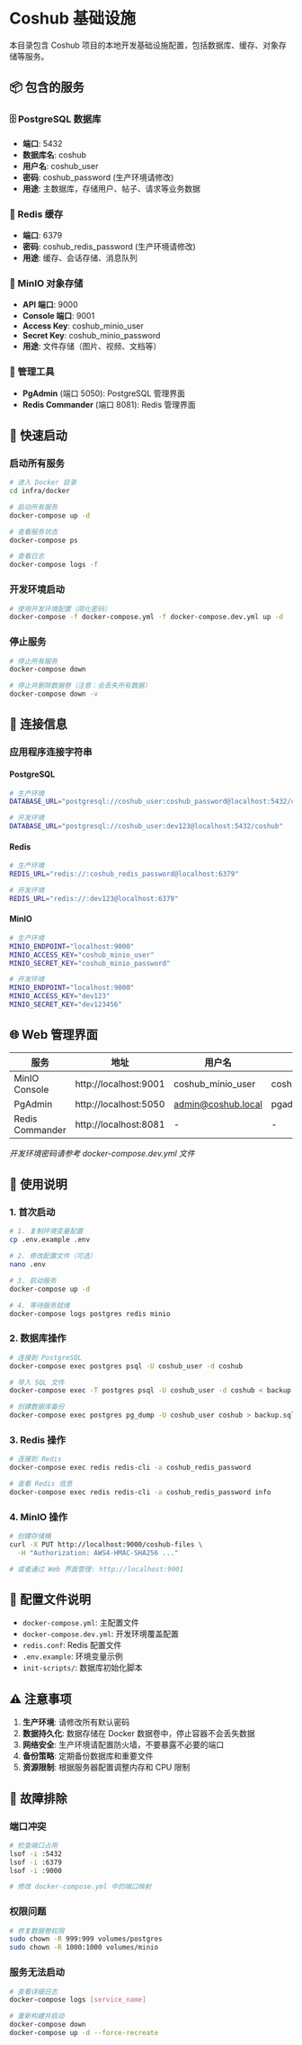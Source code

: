 # Coshub 基础设施

本目录包含 Coshub 项目的本地开发基础设施配置，包括数据库、缓存、对象存储等服务。

## 📦 包含的服务

### 🗄️ PostgreSQL 数据库
- **端口**: 5432
- **数据库名**: coshub
- **用户名**: coshub_user
- **密码**: coshub_password (生产环境请修改)
- **用途**: 主数据库，存储用户、帖子、请求等业务数据

### 🚀 Redis 缓存
- **端口**: 6379
- **密码**: coshub_redis_password (生产环境请修改)
- **用途**: 缓存、会话存储、消息队列

### 📁 MinIO 对象存储
- **API 端口**: 9000
- **Console 端口**: 9001
- **Access Key**: coshub_minio_user
- **Secret Key**: coshub_minio_password
- **用途**: 文件存储（图片、视频、文档等）

### 🔧 管理工具
- **PgAdmin** (端口 5050): PostgreSQL 管理界面
- **Redis Commander** (端口 8081): Redis 管理界面

## 🚀 快速启动

### 启动所有服务
```bash
# 进入 Docker 目录
cd infra/docker

# 启动所有服务
docker-compose up -d

# 查看服务状态
docker-compose ps

# 查看日志
docker-compose logs -f
```

### 开发环境启动
```bash
# 使用开发环境配置（简化密码）
docker-compose -f docker-compose.yml -f docker-compose.dev.yml up -d
```

### 停止服务
```bash
# 停止所有服务
docker-compose down

# 停止并删除数据卷（注意：会丢失所有数据）
docker-compose down -v
```

## 🔗 连接信息

### 应用程序连接字符串

#### PostgreSQL
```bash
# 生产环境
DATABASE_URL="postgresql://coshub_user:coshub_password@localhost:5432/coshub"

# 开发环境
DATABASE_URL="postgresql://coshub_user:dev123@localhost:5432/coshub"
```

#### Redis
```bash
# 生产环境
REDIS_URL="redis://:coshub_redis_password@localhost:6379"

# 开发环境
REDIS_URL="redis://:dev123@localhost:6379"
```

#### MinIO
```bash
# 生产环境
MINIO_ENDPOINT="localhost:9000"
MINIO_ACCESS_KEY="coshub_minio_user"
MINIO_SECRET_KEY="coshub_minio_password"

# 开发环境
MINIO_ENDPOINT="localhost:9000"
MINIO_ACCESS_KEY="dev123"
MINIO_SECRET_KEY="dev123456"
```

## 🌐 Web 管理界面

| 服务 | 地址 | 用户名 | 密码 |
|------|------|--------|------|
| MinIO Console | http://localhost:9001 | coshub_minio_user | coshub_minio_password |
| PgAdmin | http://localhost:5050 | admin@coshub.local | pgadmin_password |
| Redis Commander | http://localhost:8081 | - | - |

*开发环境密码请参考 docker-compose.dev.yml 文件*

## 📝 使用说明

### 1. 首次启动
```bash
# 1. 复制环境变量配置
cp .env.example .env

# 2. 修改配置文件（可选）
nano .env

# 3. 启动服务
docker-compose up -d

# 4. 等待服务就绪
docker-compose logs postgres redis minio
```

### 2. 数据库操作
```bash
# 连接到 PostgreSQL
docker-compose exec postgres psql -U coshub_user -d coshub

# 导入 SQL 文件
docker-compose exec -T postgres psql -U coshub_user -d coshub < backup.sql

# 创建数据库备份
docker-compose exec postgres pg_dump -U coshub_user coshub > backup.sql
```

### 3. Redis 操作
```bash
# 连接到 Redis
docker-compose exec redis redis-cli -a coshub_redis_password

# 查看 Redis 信息
docker-compose exec redis redis-cli -a coshub_redis_password info
```

### 4. MinIO 操作
```bash
# 创建存储桶
curl -X PUT http://localhost:9000/coshub-files \
  -H "Authorization: AWS4-HMAC-SHA256 ..."

# 或者通过 Web 界面管理: http://localhost:9001
```

## 🔧 配置文件说明

- `docker-compose.yml`: 主配置文件
- `docker-compose.dev.yml`: 开发环境覆盖配置
- `redis.conf`: Redis 配置文件
- `.env.example`: 环境变量示例
- `init-scripts/`: 数据库初始化脚本

## ⚠️ 注意事项

1. **生产环境**: 请修改所有默认密码
2. **数据持久化**: 数据存储在 Docker 数据卷中，停止容器不会丢失数据
3. **网络安全**: 生产环境请配置防火墙，不要暴露不必要的端口
4. **备份策略**: 定期备份数据库和重要文件
5. **资源限制**: 根据服务器配置调整内存和 CPU 限制

## 🐛 故障排除

### 端口冲突
```bash
# 检查端口占用
lsof -i :5432
lsof -i :6379
lsof -i :9000

# 修改 docker-compose.yml 中的端口映射
```

### 权限问题
```bash
# 修复数据卷权限
sudo chown -R 999:999 volumes/postgres
sudo chown -R 1000:1000 volumes/minio
```

### 服务无法启动
```bash
# 查看详细日志
docker-compose logs [service_name]

# 重新构建并启动
docker-compose down
docker-compose up -d --force-recreate
```
